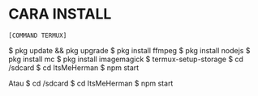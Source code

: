 

# CARA INSTALL
    [COMMAND TERMUX]
$ pkg update && pkg upgrade 
$ pkg install ffmpeg 
$ pkg install nodejs 
$ pkg install mc 
$ pkg install imagemagick 
$ termux-setup-storage 
$ cd /sdcard 
$ cd ItsMeHerman 
$ npm start 

Atau 
$ cd /sdcard 
$ cd ItsMeHerman 
$ npm start 
